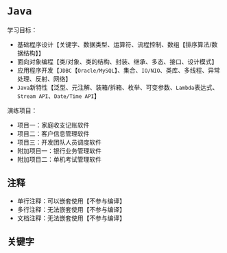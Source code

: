 # `Java`

学习目标：

- 基础程序设计【关键字、数据类型、运算符、流程控制、数组【排序算法/数据结构】】
- 面向对象编程【类/对象、类的结构、封装、继承、多态、接口、设计模式】
- 应用程序开发【`JDBC`【`Oracle/MySQL`】、集合、`IO/NIO`、类库、多线程、异常处理、反射、网络】
- `Java`新特性【泛型、元注解、装箱/拆箱、枚举、可变参数、`Lambda`表达式、`Stream API`、`Date/Time API`】

演练项目：

- 项目一：家庭收支记账软件
- 项目二：客户信息管理软件
- 项目三：开发团队人员调度软件
- 附加项目一：银行业务管理软件
- 附加项目二：单机考试管理软件

## 注释

- 单行注释：可以嵌套使用【不参与编译】
- 多行注释：无法嵌套使用【不参与编译】
- 文档注释：无法嵌套使用【不参与编译】

## 关键字
